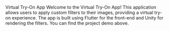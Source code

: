Virtual Try-On App
Welcome to the Virtual Try-On App! This application allows users to apply custom filters to their images, providing a virtual try-on experience. The app is built using Flutter for the front-end and Unity for rendering the filters. You can find the project demo above.
